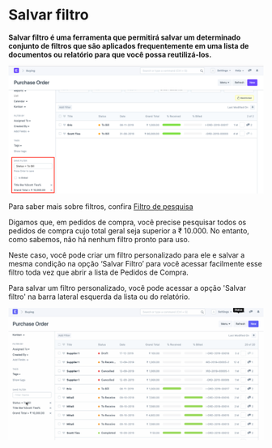 # Salvar filtro



**Salvar filtro é uma ferramenta que permitirá salvar um determinado conjunto de filtros que são aplicados frequentemente em uma lista de documentos ou relatório para que você possa reutilizá-los.**


![Salvar filtro](/files/using-save-filter-1.png)


Para saber mais sobre filtros, confira [Filtro de pesquisa](/docs/pt/using-erpnext/search-filter)


Digamos que, em pedidos de compra, você precise pesquisar todos os pedidos de compra cujo total geral seja superior a ₹ 10.000. No entanto, como sabemos, não há nenhum filtro pronto para uso.


Neste caso, você pode criar um filtro personalizado para ele e salvar a mesma condição na opção ‘Salvar Filtro’ para você acessar facilmente esse filtro toda vez que abrir a lista de Pedidos de Compra.


Para salvar um filtro personalizado, você pode acessar a opção 'Salvar filtro' na barra lateral esquerda da lista ou do relatório.


![Salvar filtro](/files/using-save-filter-1.gif)



